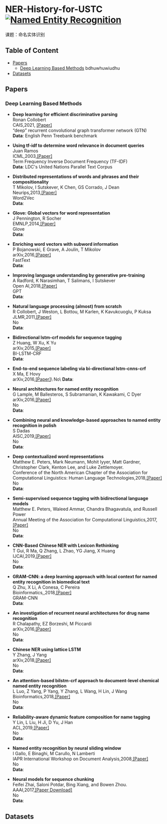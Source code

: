 # NER-History-for-USTC [![Named Entity Recognition](https://cdn.rawgit.com/sindresorhus/awesome/d7305f38d29fed78fa85652e3a63e154dd8e8829/media/badge.svg)]()

课题：命名实体识别

## Table of Content

* [Papers](#papers)
	* [Deep Learning Based Methods](#deep-learn)
        bdhuwhuwiudhu
* [Datasets](#datasets)

## <a name="papers"></a> Papers
### <a name="deep-learn"></a> Deep Learning Based Methods
* **Deep learning for efficient discriminative parsing**\
Ronan Collobert \
CAIS,2021, [[Paper]](http://proceedings.mlr.press/v15/collobert11a/collobert11a.pdf) \
“deep” recurrent convolutional graph transformer network (GTN)\
**Data**: English Penn Treebank benchmark 

* **Using tf-idf to determine word relevance in document queries**\
Juan Ramos\
ICML,2003,[[Paper]](https://citeseerx.ist.psu.edu/document?repid=rep1&type=pdf&doi=b3bf6373ff41a115197cb5b30e57830c16130c2c)\
Term Frequency Inverse Document Frequency (TF-IDF) \
**Data**: LDC's United Nations Parallel Text Corpus 

* **Distributed representations of words and phrases and their compositionality**\
T Mikolov, I Sutskever, K Chen, GS Corrado, J Dean\
Neurips,2013,[[Paper]](https://proceedings.neurips.cc/paper/2013/file/9aa42b31882ec039965f3c4923ce901b-Paper.pdf)\
Word2Vec\
**Data**: 

* **Glove: Global vectors for word representation**\
J Pennington, R Socher \
EMNLP,2014,[[Paper]](https://aclanthology.org/D14-1162.pdf)\
Glove\
**Data**: 

* **Enriching word vectors with subword information**\
P Bojanowski, E Grave, A Joulin, T Mikolov \
arXiv,2016,[[Paper]](https://watermark.silverchair.com/tacl_a_00051.pdf?token=AQECAHi208BE49Ooan9kkhW_Ercy7Dm3ZL_9Cf3qfKAc485ysgAAA0UwggNBBgkqhkiG9w0BBwagggMyMIIDLgIBADCCAycGCSqGSIb3DQEHATAeBglghkgBZQMEAS4wEQQM0pRH-n0SqGDKAqtmAgEQgIIC-GdURUK9eV68GnUGW1DbwNs43Z4i8CmnShgAGkFOuc1Tn6q77raZoA2PUYeCL8GgCJuyo6tPhgl676lm5X_8MuSgERORCKjpvpxVo_pAn-ReBClQINiLw8SX5BtsyDHe676OP5_1HDZOvgnJmxitwe9T8m7semHulpGi0RmPEBODEAoR7fT2Yw6SsN-rTvdBKPHmDDT9bfbcURhPGOz3AYjKVmpEdqPdMtStFKxUmEnpZrjRlhnN_VKEc16CutXYo7MbPFlRJ43E-V8kNre_UntTp36168wipjd27kUU2rDxilHouHXnpbooG_oBECGTyjeS1Y2q5AQLTS2c65o3dJbGKb2lj2-teTXA9iatzXv26E9Cye8e9lFuA2aenirCb-PgQQGhEYHIc0HRRuVXM5ZdKltN5se_aF5spqHbgwFUIs6XFFJk5OHQMa2Rfs5qZZLfy7Bpm6uzY3ngqcWkee13WJuXfMM46fxHnd_2HvKxUVm8chHSL0L98fc4ZmZuwPjt2cmJLOU2jmy7YD1TSyShgZmnIrpYog0Mww1jiUmo2qTmC4VcO2uH5z3PE_fXMJKNNfuKWuEfm5oFZ6vvXG9qP2mVYr8xtBnBN62SMJIoeMLeSSpRw1tUPXGLAbCYEyOCr2IcImMrbr36rkdRM6i505gpdUVCD9JqFgA3ulNTLTl6qzqxiEaqxcnrDr1jDEezKlZpYm4EfjyOfydOs6wthiGLi_4Y2DvXlXRuqMiQrjGRDyvmpl2b9OoIz_lCryuGoUHksoGcRUraRHU2sY9Sp5yHNk-Oe-UcQG6SxwDACuP4aLJkMteeF-1Wo92BkYCwiL6YQnOIoJMfPQPWgItm_ucNh9gqeEFcFFuDrmV4WnawkNpu7K98TirXsAeVhhFD2emlij1f1xrTu6t5OEIyT4nqM3Cj1_rlVje1mU7EAXu6RSOm3DwhIGhZWZNIVIs28OHmGv0BlrlQFlVoWYQUUE5IHIq4mu8jvn8l3-Clk9ixI_OBFM0)\
FastText\
**Data**: 

* **Improving language understanding by generative pre-training**\
A Radford, K Narasimhan, T Salimans, I Sutskever \
Open AI,2018,[[Paper]](https://aclanthology.org/D14-1162.pdf)\
GPT\
**Data**: 

* **Natural language processing (almost) from scratch**\
R Collobert, J Weston, L Bottou, M Karlen, K Kavukcuoglu, P Kuksa \
JLMR,2011,[[Paper]](https://www.jmlr.org/papers/volume12/collobert11a/collobert11a.pdf)\
No\
**Data**: 

* **Bidirectional lstm-crf models for sequence tagging**\
Z Huang, W Xu, K Yu \
arXiv,2015,[[Paper]](https://arxiv.org/pdf/1508.01991.pdf)\
BI-LSTM-CRF\
**Data**: 

* **End-to-end sequence labeling via bi-directional lstm-cnns-crf**\
X Ma, E Hovy \
arXiv,2016,[[Paper]](https://arxiv.org/pdf/1603.01354.pdf')\
No\
**Data**: 

* **Neural architectures for named entity recognition**\
G Lample, M Ballesteros, S Subramanian, K Kawakami, C Dyer \
arXiv,2016,[[Paper]](https://arxiv.org/pdf/1603.01360.pdf)\
No\
**Data**: 

* **Combining neural and knowledge-based approaches to named entity recognition in polish**\
S Dadas \
AISC,2019,[[Paper]](https://arxiv.org/pdf/1811.10418)\
No\
**Data**: 

* **Deep contextualized word representations**\
Matthew E. Peters, Mark Neumann, Mohit Iyyer, Matt Gardner, Christopher Clark, Kenton Lee, and Luke Zettlemoyer. \
Conference of the North American Chapter of the Association for Computational Linguistics: Human Language Technologies,2018,[[Paper]](https://aclanthology.org/N18-1202.pdf)\
No\
**Data**: 

* **Semi-supervised sequence tagging with bidirectional language models**\
Matthew E. Peters, Waleed Ammar, Chandra Bhagavatula, and Russell Power \
Annual Meeting of the Association for Computational Linguistics,2017,[[Paper]](https://aclanthology.org/P17-1161.pdf)\
No\
**Data**: 

* **CNN-Based Chinese NER with Lexicon Rethinking**\
T Gui, R Ma, Q Zhang, L Zhao, YG Jiang, X Huang \
IJCAI,2019,[[Paper]](https://www.ijcai.org/Proceedings/2019/0692.pdf)\
No\
**Data**: 

* **GRAM-CNN: a deep learning approach with local context for named entity recognition in biomedical text**\
Q Zhu, X Li, A Conesa, C Pereira \
Bioinformatics,,2018,[[Paper]](https://watermark.silverchair.com/bioinformatics_34_9_1547.pdf?token=AQECAHi208BE49Ooan9kkhW_Ercy7Dm3ZL_9Cf3qfKAc485ysgAAA3wwggN4BgkqhkiG9w0BBwagggNpMIIDZQIBADCCA14GCSqGSIb3DQEHATAeBglghkgBZQMEAS4wEQQMnpd9_PXtBVCJQjwMAgEQgIIDL4OdHFGTt_YfIGQbrudN_w8hzzBvVzRoPIdWS2uAB2WHNKaKwSpd42NaB6gSGD1TDwuqO0KwOtf3veBuabDed2mQLYmZ1CuUvRFR7_fgKufSBa5orj_af4ywwYQVJp_8QF7Swf_4YnIdBY-mwUN1wOfYdxKPLGve2013IDwJ51EEjxEK4dCdMsAqeEEWy71XcUAs6JiDwADBYmp3KTsHCMcQn4r1jBC2KhgBkr9eVRJWdxQKlf3kjiPyxOK6SP_-mJSBd7OgTZWVow2Y-7sMqcsvtFn0ElmBStr5lJanzCQkofK0RyLbSImfIbDydHBv9wJx3F3FDav1JCvILNqRiiWQbKcRXRm-ruk_fVFDo-J_9Ign4lkoqshAYq7nG361YvgFQrIdr1t0P0bunob6vT8xYOMyi3odL0-joJmSA4Ij9GI61ioUoDAjlpHy11RovbYzwKEQtMSuGrGHDJGss5xBNF2LsvfYCqtxFgiDXFQKiS-xVa91nFxZUfZdJQQ3YCj2NWo82rcSoA8w-PX11ID9GG76NE3ICADmqLjDVr9gvOQB5Xp354_AFSTug2vP8VljWgHlk9X14qbJEnEZJJ97AInw9mCKu0SM1g2v-TU8sEOkPlDu75UZNwWsfhII-dxDBqqqEe-Fl1ch7K6SoGTxl2QMQeunqjy2KjnCfwiJ4ZZEWQoU-uVqRwlK03lqZ-RG-Xwkh97ocYIdsfLiantIuawKEMAKWjHJgnBkmiOZW3B3JN3Vt6sFikmbv8SnDBaxp1xVgSdEzNk0kPlmCsRT2sMZJ156IVJ1M6O75R5IwBzVADLKyZJ05jQ7VX6n6Zvg4bLr0xrGjoUkGutuAZsOA8--eR9i2aTfvQw2McBsBwuUyv-IRNL0cF7RXAh8iTp3Znb-iK-Jh9Zz5nvIzR4aXub-vSsTVrpFAnrs4U2MVmAxZr-jJ694ibKeifh4eiG8aAGenOcmX04bFJy52UDIeorD6NKiAIcsVyPm2jAuu6GKjpAtFqRrufM_LQcM09ja47z_G1-acBfAdmCkNjOHZDBq_kCV8ymgwTzX40h7YQcsX-djmdzsB1d63j30)\
GRAM-CNN\
**Data**: 



* **An investigation of recurrent neural architectures for drug name recognition**\
R Chalapathy, EZ Borzeshi, M Piccardi \
arXiv,2016,[[Paper]](https://arxiv.org/pdf/1609.07585) \
No\
**Data**: 

* **Chinese NER using lattice LSTM**\
Y Zhang, J Yang \
arXiv,2018,[[Paper]](https://arxiv.org/pdf/1805.02023.pdf) \
No\
**Data**: 

* **An attention-based bilstm-crf approach to document-level chemical named entity recognition** \
L Luo, Z Yang, P Yang, Y Zhang, L Wang, H Lin, J Wang \
Bioinformatics,2018,[[Paper]](https://watermark.silverchair.com/bioinformatics_34_8_1381.pdf?token=AQECAHi208BE49Ooan9kkhW_Ercy7Dm3ZL_9Cf3qfKAc485ysgAAA3wwggN4BgkqhkiG9w0BBwagggNpMIIDZQIBADCCA14GCSqGSIb3DQEHATAeBglghkgBZQMEAS4wEQQM5qaQGrl4wed2D6lLAgEQgIIDL8WzJxQMDImTBwQh1uyPw0dwacSQRzqBl6yRXc8pno9LX7tUZ9f590krVPUdlGhUV3RWCkJwnz9R2G3w9oUhN4utXQQeZRUFKCQcszc_2jNOo-fa60G3Pc5vw6MbtVBkjaxKEWIoGZHvfPKFns2xOggXSIlbxfuKwLY-icpgXdp_vMu6ZKQgjX8KPZqqdNyfnLmjwGg_CbYhem0KXrAjSbkoCe24bSNZjUr6Millz_UaifqmImrrAeSW44k182EfA8-fObzVYTRnHQxQzspmdAhKlSiMu9eLWuQxfQNPsQ_iV5FCHQ23hdzxKJfRIOepHM7v0q-ColZGV7-cgZR9rnhtfiagkqS8h3nIVaxf-lKtU1EsvQSM4rUeXh5-CXy8OHw_V_IFin1nVN_R_mWLbTxkIsJdo4Y1GUKH3lbQ99KTE1Uq5KcITFW2LWQIvLbewJ_ww7kouzrRWT6uUXoIkDlA2oj9ouwENQAAHtk-faJcI-xqHu0WNol1bbsv4RLBEJ1mGyhU894pk9Pg6r4qfHkA5yHmP_QNomJjtnt9Gj1rnzeBTHsar_bDe5b5Yh18vDxZ-WhNAZ6oDvmOq_BsbEgP0nALxj6s-tSZgOPMf4-PWmilfbDrfeYoO9urFTqvfMbY1O1qf1XNGW6x5O71XmIrHfkRWnFm6D_-AbsqVfyQXUi_JrCo_wf5AnS3J2cXDBwQgLOisoWgHUOxC8u49HzcQVey5-MnNZ8YdTDdMt_PWapwo5UqwMscpX2PTw2RXpou-UuFmWpyNKDDlF68Yit4rcw6RfrRJKsGBeyKD-sCQ2JqCWyq-1_GXVpeoq_foAD-ShSkzvepKiqoaKVhZ3pp6VFGviM5MPvxPAxCXvvTK7oj2Zap3JkzHuF1aSUhBYbcGwqqGTjTRQtkluXz-8UBiW1Un4kqLZdKqAWqktngWtZ8SJHbfN0xQWYEnR2ktNpydsviw6zA0qqwl6GI31UwxMiVbIXpYQkLnoa1dw9lfSSqZJt5TSBJpRaqFVJRCpPRd9HBVGYIyX8-Dq9bkybrVRA8eX1SAnWjpHi0WKUX6giHS6dxD-0n-RCEOJQu) \
No\
**Data**: 

* **Reliability-aware dynamic feature composition for name tagging** \
Y Lin, L Liu, H Ji, D Yu, J Han \
ACL,2019,[[Paper]](https://aclanthology.org/P19-1016.pdf) \
No\
**Data**: 

* **Named entity recognition by neural sliding window** \
I Gallo, E Binaghi, M Carullo, N Lamberti \
IAPR International Workshop on Document Analysis,2008,[[Paper]](https://aclanthology.org/P19-1016.pdf) \
No\
**Data**: 

* **Neural models for sequence chunking**\
Feifei Zhai, Saloni Potdar, Bing Xiang, and Bowen Zhou. \
AAAI,2017,[[Paper Download]](https://ojs.aaai.org/index.php/AAAI/article/view/10995/10854) \
No\
**Data**: 

## <a name="datasets"></a> Datasets
